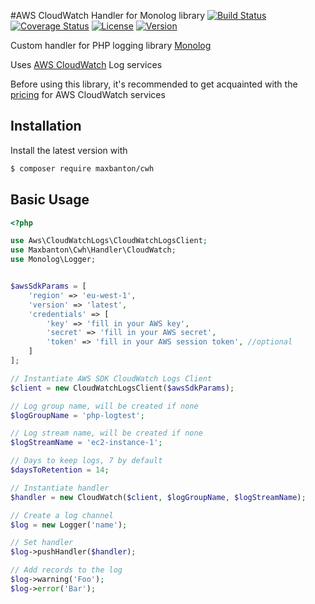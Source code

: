 #AWS CloudWatch Handler for Monolog library
[![Build Status](https://travis-ci.org/maxbanton/cwh.svg?branch=master)](https://travis-ci.org/maxbanton/cwh) [![Coverage Status](https://coveralls.io/repos/github/maxbanton/cwh/badge.svg?branch=master)](https://coveralls.io/github/maxbanton/cwh?branch=master) [![License](https://img.shields.io/packagist/l/maxbanton/cwh.svg?maxAge=2592000)](https://github.com/maxbanton/cwh/blob/master/LICENSE) [![Version](https://img.shields.io/packagist/v/maxbanton/cwh.svg?maxAge=2592000)](https://packagist.org/packages/maxbanton/cwh)

Custom handler for PHP logging library [Monolog](https://github.com/Seldaek/monolog)

Uses [AWS CloudWatch](https://aws.amazon.com/en/cloudwatch/) Log services

Before using this library, it's recommended to get acquainted with the [pricing](https://aws.amazon.com/en/cloudwatch/pricing/) for AWS CloudWatch services

## Installation

Install the latest version with

```bash
$ composer require maxbanton/cwh
```
## Basic Usage

```php
<?php

use Aws\CloudWatchLogs\CloudWatchLogsClient;
use Maxbanton\Cwh\Handler\CloudWatch;
use Monolog\Logger;


$awsSdkParams = [
    'region' => 'eu-west-1',
    'version' => 'latest',
    'credentials' => [
        'key' => 'fill in your AWS key',
        'secret' => 'fill in your AWS secret',
        'token' => 'fill in your AWS session token', //optional
    ]
];

// Instantiate AWS SDK CloudWatch Logs Client
$client = new CloudWatchLogsClient($awsSdkParams);

// Log group name, will be created if none
$logGroupName = 'php-logtest';

// Log stream name, will be created if none
$logStreamName = 'ec2-instance-1';

// Days to keep logs, 7 by default
$daysToRetention = 14;

// Instantiate handler
$handler = new CloudWatch($client, $logGroupName, $logStreamName);

// Create a log channel
$log = new Logger('name');

// Set handler
$log->pushHandler($handler);

// Add records to the log
$log->warning('Foo');
$log->error('Bar');
```



